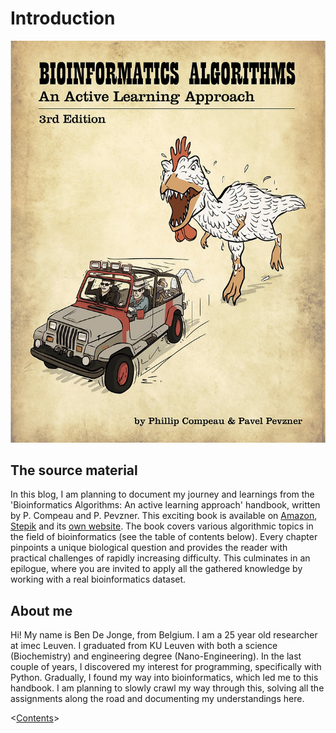 # Introduction

![Cover art of the book](Figures/00_cover.jpg)

## The source material
In this blog, I am planning to document my journey and learnings from the 'Bioinformatics Algorithms: An active learning approach' handbook, written by P. Compeau and P. Pevzner. This exciting book is available on [Amazon](https://www.amazon.com/BIOINFORMATICS-ALGORITHMS-Phillip-Compeau-dp-0990374637/dp/0990374637/), [Stepik](https://stepik.org/course/55789) and its [own website](https://www.bioinformaticsalgorithms.org/read-the-book). The book covers various algorithmic topics in the field of bioinformatics (see the table of contents below). Every chapter pinpoints a unique biological question and provides the reader with practical challenges of rapidly increasing difficulty. This culminates in an epilogue, where you are invited to apply all the gathered knowledge by working with a real bioinformatics dataset.

## About me
Hi! My name is Ben De Jonge, from Belgium. I am a 25 year old researcher at imec Leuven. I graduated from KU Leuven with both a science (Biochemistry) and engineering degree (Nano-Engineering). In the last couple of years, I discovered my interest for programming, specifically with Python. Gradually, I found my way into bioinformatics, which led me to this handbook. I am planning to slowly crawl my way through this, solving all the assignments along the road and documenting my understandings here.

<[Contents](00_toc.md)>
